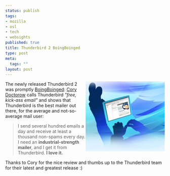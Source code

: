 ```yaml
--- 
status: publish
tags: 
- mozilla
- osl
- tech
- websights
published: true
title: Thunderbird 2 BoingBoinged
type: post
meta: 
  tags: ""
layout: post
---
```

<img src='/media/wp/2007/04/thunderbird2.jpg' alt='Thunderbird 2 Artwork' align="right" class="alignright" />The newly released Thunderbird 2 was promptly <a href="http://www.boingboing.net/2007/04/19/thunderbird_2_is_out.html">BoingBoinged</a>: <a href="http://en.wikipedia.org/wiki/Cory_Doctorow">Cory Doctorow</a> calls Thunderbird <em>"free, kick-ass email"</em> and shows that Thunderbird is the best mailer out there, for the average and not-so-average mail user:

<blockquote>I send several hundred emails a day and receive at least a thousand non-spams every day. I need an <strong>industrial-strength mailer</strong>, and I get it from Thunderbird. <strong>I love it.</strong></blockquote>

Thanks to Cory for the nice review and thumbs up to the Thunderbird team for their latest and greatest release :)
